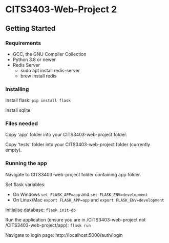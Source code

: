# CITS3403-Web-Project 2

## Getting Started

### Requirements
- GCC, the GNU Compiler Collection
- Python 3.8 or newer
- Redis Server 
    - sudo apt install redis-server
    - brew install redis 


### Installing
Install flask: `pip install flask`

Install sqlite

### Files needed
Copy 'app' folder into your CITS3403-web-project folder.

Copy 'tests' folder into your CITS3403-web-project folder (currently empty).

### Running the app
Navigate to CITS3403-web-project folder containing app folder.

Set flask variables:
- On Windows `set FLASK_APP=app` and `set FLASK_ENV=development`
- On Linux/Mac `export FLASK_APP=app` and `export FLASK_ENV=development`

Initialise database: `flask init-db`

Run the application (ensure you are in /CITS3403-web-project not /CITS3403-web-project/app): `flask run`

Navigate to login page: http://localhost:5000/auth/login
